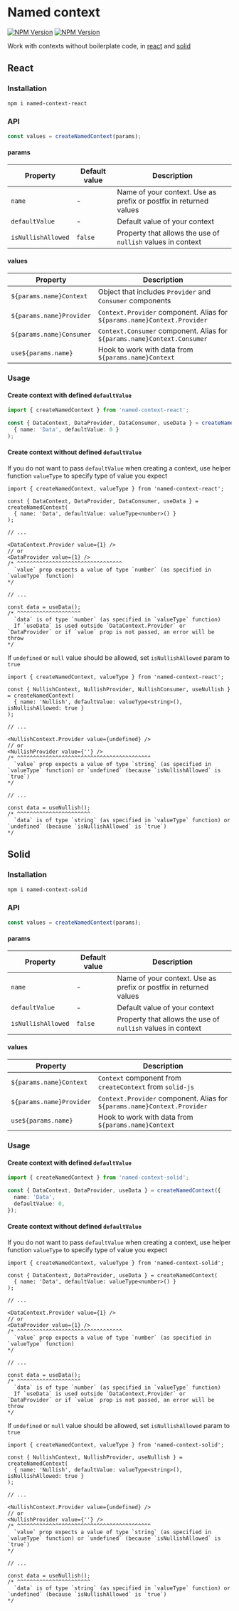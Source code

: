 # Named context

[![NPM Version](https://img.shields.io/npm/v/named-context-react?label=named-context-react)](https://www.npmjs.com/package/named-context-react)
[![NPM Version](https://img.shields.io/npm/v/named-context-solid?label=named-context-solid)](https://www.npmjs.com/package/named-context-solid)

Work with contexts without boilerplate code, in [react](https://github.com/facebook/react) and [solid](https://github.com/solidjs/solid)

## React

### Installation

```sh
npm i named-context-react
```

### API

```typescript
const values = createNamedContext(params);
```

#### params

| Property           | Default value | Description                                                       |
| ------------------ | ------------- | ----------------------------------------------------------------- |
| `name`             | -             | Name of your context. Use as prefix or postfix in returned values |
| `defaultValue`     | -             | Default value of your context                                     |
| `isNullishAllowed` | `false`       | Property that allows the use of `nullish` values in context       |

#### values

| Property                 | Description                                                              |
| ------------------------ | ------------------------------------------------------------------------ |
| `${params.name}Context`  | Object that includes `Provider` and `Consumer` components                |
| `${params.name}Provider` | `Context.Provider` component. Alias for `${params.name}Context.Provider` |
| `${params.name}Consumer` | `Context.Consumer` component. Alias for `${params.name}Context.Consumer` |
| `use${params.name}`      | Hook to work with data from `${params.name}Context`                      |

### Usage

#### Create context with defined `defaultValue`

```typescript
import { createNamedContext } from 'named-context-react';

const { DataContext, DataProvider, DataConsumer, useData } = createNamedContext(
  { name: 'Data', defaultValue: 0 }
);
```

#### Create context without defined `defaultValue`

If you do not want to pass `defaultValue` when creating a context, use helper function `valueType` to specify type of value you expect

```tsx
import { createNamedContext, valueType } from 'named-context-react';

const { DataContext, DataProvider, DataConsumer, useData } = createNamedContext(
  { name: 'Data', defaultValue: valueType<number>() }
);

// ...

<DataContext.Provider value={1} />
// or
<DataProvider value={1} />
/* ^^^^^^^^^^^^^^^^^^^^^^^^^^^^^^^^^
  `value` prop expects a value of type `number` (as specified in `valueType` function)
*/

// ...

const data = useData();
/* ^^^^^^^^^^^^^^^^^^^^
  `data` is of type `number` (as specified in `valueType` function)
  If `useData` is used outside `DataContext.Provider` or `DataProvider` or if `value` prop is not passed, an error will be throw
*/
```

If `undefined` or `null` value should be allowed, set `isNullishAllowed` param to `true`

```tsx
import { createNamedContext, valueType } from 'named-context-react';

const { NullishContext, NullishProvider, NullishConsumer, useNullish } = createNamedContext(
  { name: 'Nullish', defaultValue: valueType<string>(), isNullishAllowed: true }
);

// ...

<NullishContext.Provider value={undefined} />
// or
<NullishProvider value={''} />
/* ^^^^^^^^^^^^^^^^^^^^^^^^^^^^^^^^^^^^^^^^^^
  `value` prop expects a value of type `string` (as specified in `valueType` function) or `undefined` (because `isNullishAllowed` is `true`)
*/

// ...

const data = useNullish();
/* ^^^^^^^^^^^^^^^^^^^^^^^
  `data` is of type `string` (as specified in `valueType` function) or `undefined` (because `isNullishAllowed` is `true`)
*/
```

## Solid

### Installation

```sh
npm i named-context-solid
```

### API

```typescript
const values = createNamedContext(params);
```

#### params

| Property           | Default value | Description                                                       |
| ------------------ | ------------- | ----------------------------------------------------------------- |
| `name`             | -             | Name of your context. Use as prefix or postfix in returned values |
| `defaultValue`     | -             | Default value of your context                                     |
| `isNullishAllowed` | `false`       | Property that allows the use of `nullish` values in context       |

#### values

| Property                 | Description                                                              |
| ------------------------ | ------------------------------------------------------------------------ |
| `${params.name}Context`  | `Context` component from `createContext` from `solid-js`                 |
| `${params.name}Provider` | `Context.Provider` component. Alias for `${params.name}Context.Provider` |
| `use${params.name}`      | Hook to work with data from `${params.name}Context`                      |

### Usage

#### Create context with defined `defaultValue`

```typescript
import { createNamedContext } from 'named-context-solid';

const { DataContext, DataProvider, useData } = createNamedContext({
  name: 'Data',
  defaultValue: 0,
});
```

#### Create context without defined `defaultValue`

If you do not want to pass `defaultValue` when creating a context, use helper function `valueType` to specify type of value you expect

```tsx
import { createNamedContext, valueType } from 'named-context-solid';

const { DataContext, DataProvider, useData } = createNamedContext(
  { name: 'Data', defaultValue: valueType<number>() }
);

// ...

<DataContext.Provider value={1} />
// or
<DataProvider value={1} />
/* ^^^^^^^^^^^^^^^^^^^^^^^^^^^^^^^^^
  `value` prop expects a value of type `number` (as specified in `valueType` function)
*/

// ...

const data = useData();
/* ^^^^^^^^^^^^^^^^^^^^
  `data` is of type `number` (as specified in `valueType` function)
  If `useData` is used outside `DataContext.Provider` or `DataProvider` or if `value` prop is not passed, an error will be throw
*/
```

If `undefined` or `null` value should be allowed, set `isNullishAllowed` param to `true`

```tsx
import { createNamedContext, valueType } from 'named-context-solid';

const { NullishContext, NullishProvider, useNullish } = createNamedContext(
  { name: 'Nullish', defaultValue: valueType<string>(), isNullishAllowed: true }
);

// ...

<NullishContext.Provider value={undefined} />
// or
<NullishProvider value={''} />
/* ^^^^^^^^^^^^^^^^^^^^^^^^^^^^^^^^^^^^^^^^^^
  `value` prop expects a value of type `string` (as specified in `valueType` function) or `undefined` (because `isNullishAllowed` is `true`)
*/

// ...

const data = useNullish();
/* ^^^^^^^^^^^^^^^^^^^^^^^
  `data` is of type `string` (as specified in `valueType` function) or `undefined` (because `isNullishAllowed` is `true`)
*/
```
